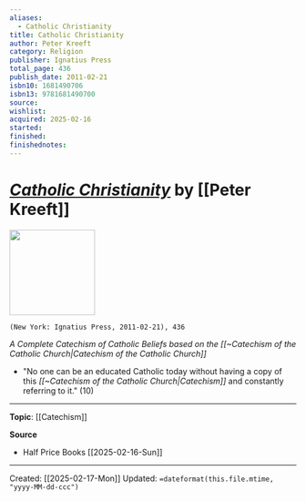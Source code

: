 ```yaml
---
aliases:
  - Catholic Christianity
title: Catholic Christianity
author: Peter Kreeft
category: Religion
publisher: Ignatius Press
total_page: 436
publish_date: 2011-02-21
isbn10: 1681490706
isbn13: 9781681490700
source: 
wishlist: 
acquired: 2025-02-16
started: 
finished: 
finishednotes:
---
```

# *[Catholic Christianity]()* by [[Peter Kreeft]]

<img src="http://books.google.com/books/content?id=zf10DgAAQBAJ&printsec=frontcover&img=1&zoom=1&edge=curl&source=gbs_api" width=150>

`(New York: Ignatius Press, 2011-02-21), 436`

*A Complete Catechism of Catholic Beliefs based on the [[~Catechism of the Catholic Church|Catechism of the Catholic Church]]*

- "No one can be an educated Catholic today without having a copy of this *[[~Catechism of the Catholic Church|Catechism]]* and constantly referring to it." (10)

--- 
**Topic**: [[Catechism]]

**Source**
- Half Price Books [[2025-02-16-Sun]]
 
---
Created: [[2025-02-17-Mon]]
Updated: `=dateformat(this.file.mtime, "yyyy-MM-dd-ccc")`